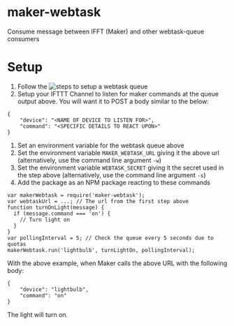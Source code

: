 # maker-webtask
Consume message between IFFT (Maker) and other webtask-queue consumers

# Setup
1. Follow the ![steps to setup a webtask queue](https://github.com/rguerra712/webtask-queue/)
1. Setup your IFTTT Channel to listen for maker commands at the queue output above. You will want it to POST a body similar to the below:
```
{
    "device": "<NAME OF DEVICE TO LISTEN FOR>",
    "command": "<SPECIFIC DETAILS TO REACT UPON>"
}
```
1. Set an environment variable for the webtask queue above
  1. Set the environment variable `MAKER_WEBTASK_URL` giving it the above url (alternatively, use the command line argument `-w`)
  1. Set the environment variable `WEBTASK_SECRET` giving it the secret used in the step above (alternatively, use the command line argument `-s`)
1. Add the package as an NPM package reacting to these commands
```
var makerWebtask = require('maker-webtask');
var webtaskUrl = ...; // The url from the first step above
function turnOnLight(message) {
  if (message.command === 'on') {
    // Turn light on
  }
}
var pollingInterval = 5; // Check the queue every 5 seconds due to quotas
makerWebtask.run('lightbulb', turnLightOn, pollingInterval);
```
With the above example, when Maker calls the above URL with the following body:
```
{
    "device": "lightbulb",
    "command": "on"
}
```
The light will turn on.
